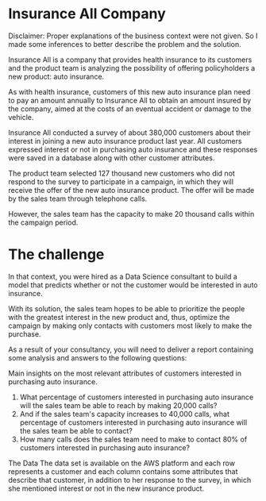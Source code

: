 # Insurance All Company
Disclaimer: Proper explanations of the business context were not given. So I made some inferences to better describe the problem and the solution.

Insurance All is a company that provides health insurance to its customers and the product team is analyzing the possibility of offering policyholders a new product: auto insurance.

As with health insurance, customers of this new auto insurance plan need to pay an amount annually to Insurance All to obtain an amount insured by the company, aimed at the costs of an eventual accident or damage to the vehicle.

Insurance All conducted a survey of about 380,000 customers about their interest in joining a new auto insurance product last year. All customers expressed interest or not in purchasing auto insurance and these responses were saved in a database along with other customer attributes.

The product team selected 127 thousand new customers who did not respond to the survey to participate in a campaign, in which they will receive the offer of the new auto insurance product. The offer will be made by the sales team through telephone calls.

However, the sales team has the capacity to make 20 thousand calls within the campaign period.

# The challenge
In that context, you were hired as a Data Science consultant to build a model that predicts whether or not the customer would be interested in auto insurance.

With its solution, the sales team hopes to be able to prioritize the people with the greatest interest in the new product and, thus, optimize the campaign by making only contacts with customers most likely to make the purchase.

As a result of your consultancy, you will need to deliver a report containing some analysis and answers to the following questions:

Main insights on the most relevant attributes of customers interested in purchasing auto insurance.

1. What percentage of customers interested in purchasing auto insurance will the sales team be able to reach by making 20,000 calls?
2. And if the sales team's capacity increases to 40,000 calls, what percentage of customers interested in purchasing auto insurance will the sales team be able to contact?
3. How many calls does the sales team need to make to contact 80% of customers interested in purchasing auto insurance?

The Data The data set is available on the AWS platform and each row represents a customer and each column contains some attributes that describe that customer, in addition to her response to the survey, in which she mentioned interest or not in the new insurance product.
